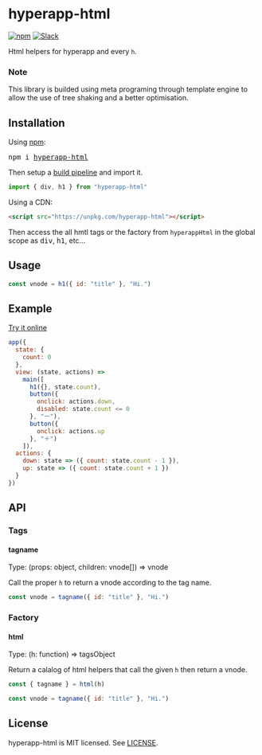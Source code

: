 # hyperapp-html
[![npm](https://img.shields.io/npm/v/hyperapp-html.svg)](https://www.npmjs.org/package/hyperapp-html)
[![Slack](https://hyperappjs.herokuapp.com/badge.svg)](https://hyperappjs.herokuapp.com "Join us")

Html helpers for hyperapp and every `h`.

### Note
This library is builded using meta programing through template engine to allow the use of tree shaking and a better optimisation.

## Installation

Using [npm](https://npmjs.com):

<pre>
npm i <a href="https://www.npmjs.com/package/hyperapp-html">hyperapp-html</a>
</pre>

Then setup a [build pipeline](https://github.com/hyperapp/hyperapp/blob/master/docs/getting-started.md#build-pipeline) and import it.

```jsx
import { div, h1 } from "hyperapp-html"
```

Using a CDN:

```html
<script src="https://unpkg.com/hyperapp-html"></script>
```

Then access the all hmtl tags or the factory from `hyperappHtml` in the global scope as <samp>div</samp>, <samp>h1</samp>, etc...

## Usage

```jsx
const vnode = h1({ id: "title" }, "Hi.")
```

## Example

[Try it online](https://codepen.io/anon/pen/yzeQgg?editors=0010)

```jsx
app({
  state: {
    count: 0
  },
  view: (state, actions) =>
    main([
      h1({}, state.count),
      button({
        onclick: actions.down,
        disabled: state.count <= 0
      }, "ー"),
      button({
        onclick: actions.up
      }, "＋")
    ]),
  actions: {
    down: state => ({ count: state.count - 1 }),
    up: state => ({ count: state.count + 1 })
  }
})
```

## API

### Tags
#### tagname

Type: (props: object, children: vnode[]) => vnode

Call the proper `h` to return a vnode according to the tag name.

```jsx
const vnode = tagname({ id: "title" }, "Hi.")
```

### Factory
#### html

Type: (h: function) => tagsObject

Return a calalog of html helpers that call the given `h` then return a vnode.

```jsx
const { tagname } = html(h)

const vnode = tagname({ id: "title" }, "Hi.")
```

## License

hyperapp-html is MIT licensed. See [LICENSE](LICENSE.md).
